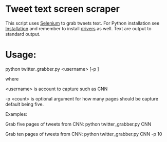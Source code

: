 # Tweet text screen scraper

This script uses [Selenium](http://www.seleniumhq.org/) to grab tweets text. For Python installation see
[Installation](http://selenium-python.readthedocs.io/installation.html#introduction) and remember to install
[drivers](http://selenium-python.readthedocs.io/installation.html#drivers) as well. Text are output to standard output.

# Usage:

python twitter_grabber.py \<username\> [-p <count>]

where

\<username\> is account to capture such as CNN

-p \<count\> is optional argument for how many pages should be capture default being five.

Examples:

Grab five pages of tweets from CNN:
python twitter_grabber.py CNN

Grab ten pages of tweets from CNN:
python twitter_grabber.py CNN -p 10

